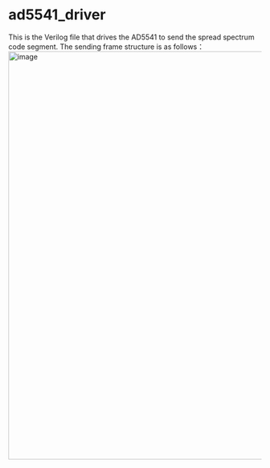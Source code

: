 # ad5541_driver
This is the Verilog file that drives the AD5541 to send the spread spectrum code segment.
The sending frame structure is as follows：
<img width="812" alt="image" src="https://github.com/user-attachments/assets/e1d43558-0ef2-4f61-92d7-077438fb08d9">
